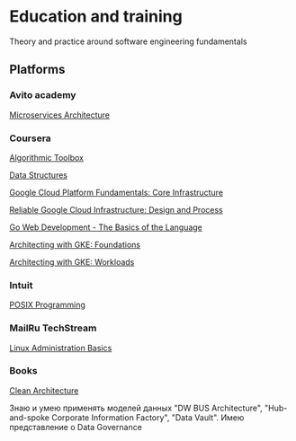 # Education and training
Theory and practice around software engineering fundamentals 

## Platforms
### Avito academy
[Microservices Architecture](avito/microservices)
   
### Coursera
[Algorithmic Toolbox](coursera/algorithmic_toolbox)

[Data Structures](coursera/datastructures)

[Google Cloud Platform Fundamentals: Core Infrastructure](coursera/gcp_fundamentals)

[Reliable Google Cloud Infrastructure: Design and Process](coursera/gcp_rdp)

[Go Web Development - The Basics of the Language](coursera/golang-webservices-1)

[Architecting with GKE: Foundations](coursera/gke_foundations)

[Architecting with GKE: Workloads](coursera/gke_workloads)

### Intuit
[POSIX Programming](intuit/posix)

### MailRu TechStream

[Linux Administration Basics](mailru/linux)

### Books

[Clean Architecture](books/clean_archicture)

Знаю и умею применять моделей данных "DW BUS Architecture", "Hub-and-spoke Corporate Information Factory", "Data Vault". Имею представление о Data Governance
